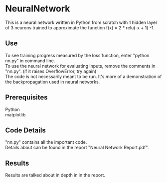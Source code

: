 # NeuralNetwork
This is a neural network written in Python from scratch with 1 hidden layer of 3 neurons trained to approximate the function f(x) = 2 * relu(-x + 1) -1.

## Use
To see training progress measured by the loss function, enter "python nn.py" in command line. \
To use the neural network for evaluating inputs, remove the comments in "nn.py". (if it raises OverflowError, try again) \
The code is not necessarily meant to be run. It's more of a demonstration of the backpropagation used in neural networks.

## Prerequisites
Python \
matplotlib

## Code Details
"nn.py" contains all the important code. \
Details about can be found in the report "Neural Network Report.pdf".

## Results
Results are talked about in depth in in the report.
